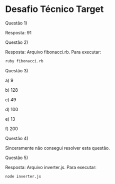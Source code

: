 # Desafio Técnico Target

Questão 1)

Resposta: 91

Questão 2)

Resposta: Arquivo fibonacci.rb. Para executar:
```bash
ruby fibonacci.rb
```

Questão 3)

a) 9 

b) 128 

c) 49 

d) 100 

e) 13 

f) 200

Questão 4)

Sinceramente não consegui resolver esta questão.

Questão 5)

Resposta: Arquivo inverter.js. Para executar:
```bash
node inverter.js
```